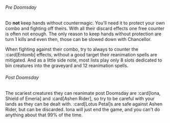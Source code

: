 ###### Pre Doomsday

Do **not** keep hands without countermagic. You'll need it to protect your own
combo and fighting off theirs. With all their discard effects one free counter
is often not enough. The only reason to keep hands without protection are turn 1
kills and even then, those can be slowed down with Chancellor.

When fighting against their combo, try to always to counter the :card[Entomb]
effects, without a good target their reanimation spells are mitigated. And as a
little side note, most lists play only 8 slots dedicated to bin creatures into
the graveyard and 12 reanimation spells.

###### Post Doomsday

The scariest creatures they can reanimate post Doomsday are :card[Iona, Shield
of Emeria] and :card[Ashen Rider], so try to be careful with your lands as they
can be dealt with. :card[Lotus Petal]s are safe against Ashen Rider, but can be
discarded. Iona will just end the game, and you can't do anything about that 99%
of the time.
